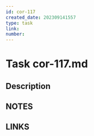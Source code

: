 ```yaml
---
id: cor-117 
created_date: 202309141557
type: task
link: 
number: 
---
```


# Task cor-117.md

## Description

## NOTES

## LINKS

